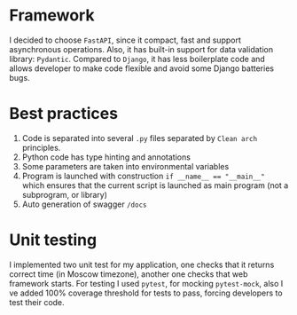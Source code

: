 # Framework

I decided to choose `FastAPI`, since it compact,
fast and support asynchronous operations. Also, it has
built-in support for data validation library: `Pydantic`.
Compared to `Django`, it has less boilerplate code and
allows developer to make code flexible and avoid
some Django batteries bugs.

# Best practices

1) Code is separated into several `.py` files separated by `Clean arch` principles.
2) Python code has type hinting and annotations
3) Some parameters are taken into environmental variables
4) Program is launched with construction `if __name__ == "__main__"` which ensures that the
   current script is launched as main program (not a subprogram, or library)
5) Auto generation of swagger `/docs`

# Unit testing

I implemented two unit test for my application, one checks that it returns
correct time (in Moscow timezone), another one checks that web framework starts.
For testing I used `pytest`, for mocking `pytest-mock`, also I ve added
100% coverage threshold for tests to pass, forcing developers to test their code. 
